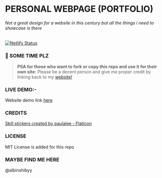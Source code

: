  # PERSONAL WEBPAGE (PORTFOLIO)
 ###### Not a great design for a website in this century but all the things i need to showcase is there

[![Netlify Status](https://api.netlify.com/api/v1/badges/b318d80e-1ab6-48a1-883b-0572abed70c4/deploy-status)](https://app.netlify.com/sites/albinshiby/deploys)

 ### 📢 SOME TIME PLZ
 > **PSA for those who want to fork or copy this repo and use it for their own site:**
 > Please be a decent person and give me proper credit by linking back to my [website!](https://albinshibyy.github.io)

 ### LIVE DEMO:-
 Website demo link [here](https://albinshibyy.github.io)

 ### CREDITS
 <a href="https://www.flaticon.com/free-stickers/skill" title="skill stickers">Skill stickers created by paulalee - Flaticon</a>
 ### LICENSE
 MIT License is added for this repo
 
 ### MAYBE FIND ME HERE
 @albinshibyy
